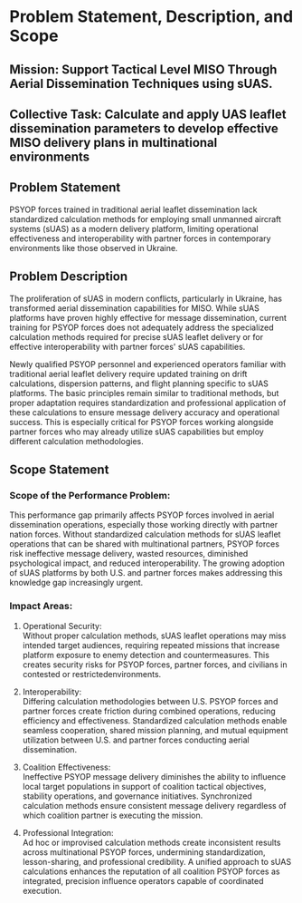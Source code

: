 # Problem Statement, Description, and Scope 
## Mission: Support Tactical Level MISO Through Aerial Dissemination Techniques using sUAS. 
## Collective Task: Calculate and apply UAS leaflet dissemination parameters to develop effective MISO delivery plans in multinational environments

## Problem Statement
PSYOP forces trained in traditional aerial leaflet dissemination lack standardized calculation methods for employing small unmanned aircraft systems (sUAS) as a modern delivery platform, limiting operational effectiveness and interoperability with partner forces in contemporary environments like those observed in Ukraine.

## Problem Description
The proliferation of sUAS in modern conflicts, particularly in Ukraine, has transformed aerial dissemination capabilities for MISO. While sUAS platforms have proven highly effective for message dissemination, current training for PSYOP forces does not adequately address the specialized calculation methods required for precise sUAS leaflet delivery or for effective interoperability with partner forces' sUAS capabilities. 

Newly qualified PSYOP personnel and experienced operators familiar with traditional aerial leaflet delivery require updated training on drift calculations, dispersion patterns, and flight planning specific to sUAS platforms. The basic principles remain similar to traditional methods, but proper adaptation requires standardization and professional application of these calculations to ensure message delivery accuracy and operational success. This is especially critical for PSYOP forces working alongside partner forces who may already utilize sUAS capabilities but employ different calculation methodologies.

## Scope Statement
### Scope of the Performance Problem:  
This performance gap primarily affects PSYOP forces involved in aerial dissemination operations, especially those working directly with partner nation forces. Without standardized calculation methods for sUAS leaflet operations that can be shared with multinational partners, PSYOP forces risk ineffective message delivery, wasted resources, diminished psychological impact, and reduced interoperability. The growing adoption of sUAS platforms by both U.S. and partner forces makes addressing this knowledge gap increasingly urgent.

### Impact Areas:
1. Operational Security:  
   Without proper calculation methods, sUAS leaflet operations may miss intended target audiences, requiring repeated missions that increase platform exposure to enemy detection and countermeasures. This creates security risks for PSYOP forces, partner forces, and civilians in contested or restrictedenvironments.

2. Interoperability:  
   Differing calculation methodologies between U.S. PSYOP forces and partner forces create friction during combined operations, reducing efficiency and effectiveness. Standardized calculation methods enable seamless cooperation, shared mission planning, and mutual equipment utilization between U.S. and partner forces conducting aerial dissemination.

3. Coalition Effectiveness:  
   Ineffective PSYOP message delivery diminishes the ability to influence local target populations in support of coalition tactical objectives, stability operations, and governance initiatives. Synchronized calculation methods ensure consistent message delivery regardless of which coalition partner is executing the mission.

4. Professional Integration:  
   Ad hoc or improvised calculation methods create inconsistent results across multinational PSYOP forces, undermining standardization, lesson-sharing, and professional credibility. A unified approach to sUAS calculations enhances the reputation of all coalition PSYOP forces as integrated, precision influence operators capable of coordinated execution. 